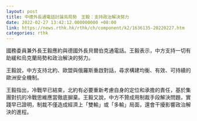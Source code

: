 ```yaml
---
layout: post
title: 中德外長通電話討論烏局勢　王毅：支持政治解決努力
date: 2022-02-27 13:42:12.000000000 +08:00
link: https://news.rthk.hk/rthk/ch/component/k2/1636135-20220227.htm
categories: rthk
---
```


國務委員兼外長王毅應約與德國外長貝爾伯克通電話。王毅表示，中方支持一切有助緩和烏克蘭局勢和政治解決的努力。

王毅說，中方支持北約、歐盟與俄羅斯重啟對話，尋求構建均衡、有效、可持續的歐洲安全機制。

王毅指出，冷戰早已結束，北約有必要重新考慮自身的定位和承擔的責任，基於集團對抗的冷戰思維應當徹底摒棄。王毅又說，中方不贊成用制裁手段解決問題，實踐早已證明，制裁不僅造成經濟上「雙輸」或「多輸」局面，還會干擾影響政治解決的進程。
